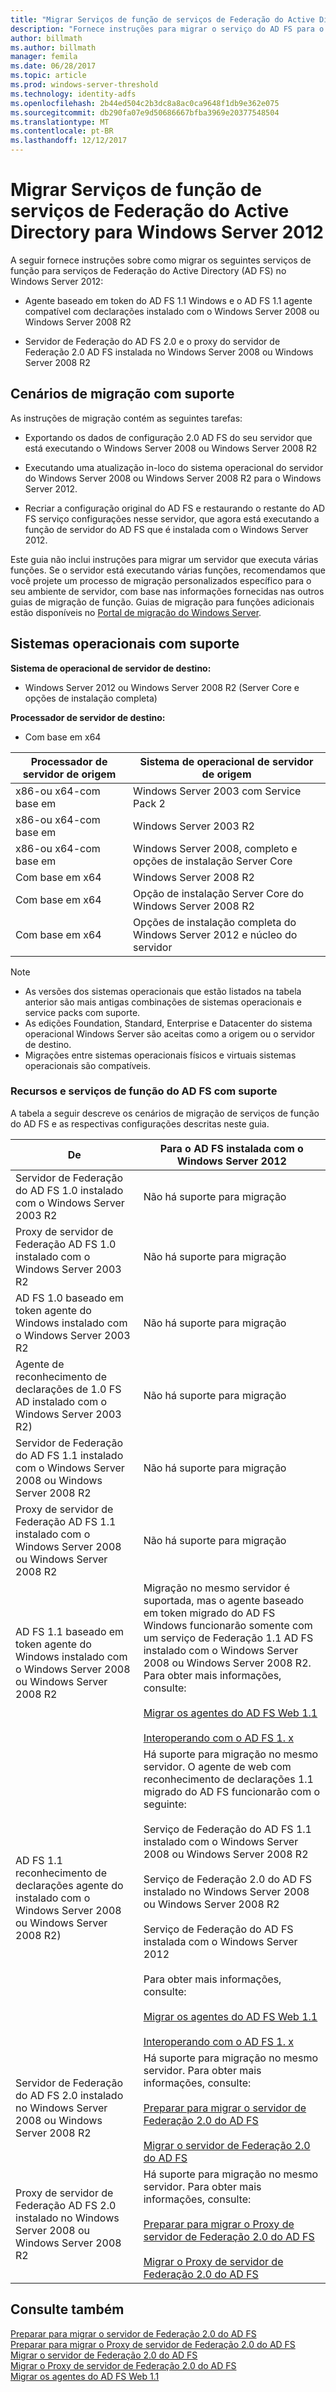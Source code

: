 ```yaml
---
title: "Migrar Serviços de função de serviços de Federação do Active Directory para Windows Server 2012"
description: "Fornece instruções para migrar o serviço do AD FS para o Windows Server 2012."
author: billmath
ms.author: billmath
manager: femila
ms.date: 06/28/2017
ms.topic: article
ms.prod: windows-server-threshold
ms.technology: identity-adfs
ms.openlocfilehash: 2b44ed504c2b3dc8a8ac0ca9648f1db9e362e075
ms.sourcegitcommit: db290fa07e9d50686667bfba3969e20377548504
ms.translationtype: MT
ms.contentlocale: pt-BR
ms.lasthandoff: 12/12/2017
---
```

# <a name="migrate-active-directory-federation-services-role-services-to-windows-server-2012"></a>Migrar Serviços de função de serviços de Federação do Active Directory para Windows Server 2012

A seguir fornece instruções sobre como migrar os seguintes serviços de função para serviços de Federação do Active Directory (AD FS) no Windows Server 2012:  
  
-   Agente baseado em token do AD FS 1.1 Windows e o AD FS 1.1 agente compatível com declarações instalado com o Windows Server 2008 ou Windows Server 2008 R2  
  
-   Servidor de Federação do AD FS 2.0 e o proxy do servidor de Federação 2.0 AD FS instalada no Windows Server 2008 ou Windows Server 2008 R2    
  
## <a name="supported-migration-scenarios"></a>Cenários de migração com suporte  
 As instruções de migração contém as seguintes tarefas:  
  
-   Exportando os dados de configuração 2.0 AD FS do seu servidor que está executando o Windows Server 2008 ou Windows Server 2008 R2  
  
-   Executando uma atualização in-loco do sistema operacional do servidor do Windows Server 2008 ou Windows Server 2008 R2 para o Windows Server 2012.
  
-   Recriar a configuração original do AD FS e restaurando o restante do AD FS serviço configurações nesse servidor, que agora está executando a função de servidor do AD FS que é instalada com o Windows Server 2012.  
  
 Este guia não inclui instruções para migrar um servidor que executa várias funções. Se o servidor está executando várias funções, recomendamos que você projete um processo de migração personalizados específico para o seu ambiente de servidor, com base nas informações fornecidas nas outros guias de migração de função. Guias de migração para funções adicionais estão disponíveis no [Portal de migração do Windows Server](https://go.microsoft.com/fwlink/?LinkId=247608).  
  
## <a name="supported-operating-systems"></a>Sistemas operacionais com suporte  
 **Sistema de operacional de servidor de destino:**  
  

-  Windows Server 2012 ou Windows Server 2008 R2 (Server Core e opções de instalação completa)  
  
 **Processador de servidor de destino:**  
  

-  Com base em x64  
  
|Processador de servidor de origem|Sistema de operacional de servidor de origem|  
|-----|-----|  
|x86-ou x64-com base em|Windows Server 2003 com Service Pack 2|  
|x86-ou x64-com base em|Windows Server 2003 R2|  
|x86-ou x64-com base em|Windows Server 2008, completo e opções de instalação Server Core|  
|Com base em x64|Windows Server 2008 R2|  
|Com base em x64|Opção de instalação Server Core do Windows Server 2008 R2|  
|Com base em x64|Opções de instalação completa do Windows Server 2012 e núcleo do servidor|  
  
> [!NOTE]
>  -   As versões dos sistemas operacionais que estão listados na tabela anterior são mais antigas combinações de sistemas operacionais e service packs com suporte.  
> -   As edições Foundation, Standard, Enterprise e Datacenter do sistema operacional Windows Server são aceitas como a origem ou o servidor de destino.  
> -   Migrações entre sistemas operacionais físicos e virtuais sistemas operacionais são compatíveis.  
  
### <a name="supported-ad-fs-role-services-and-features"></a>Recursos e serviços de função do AD FS com suporte  
 A tabela a seguir descreve os cenários de migração de serviços de função do AD FS e as respectivas configurações descritas neste guia.  
  
|De|Para o AD FS instalada com o Windows Server 2012|  
|----------|-----|  
|Servidor de Federação do AD FS 1.0 instalado com o Windows Server 2003 R2|Não há suporte para migração|  
|Proxy de servidor de Federação AD FS 1.0 instalado com o Windows Server 2003 R2|Não há suporte para migração|  
|AD FS 1.0 baseado em token agente do Windows instalado com o Windows Server 2003 R2|Não há suporte para migração|  
|Agente de reconhecimento de declarações de 1.0 FS AD instalado com o Windows Server 2003 R2)|Não há suporte para migração|  
|Servidor de Federação do AD FS 1.1 instalado com o Windows Server 2008 ou Windows Server 2008 R2|Não há suporte para migração|  
|Proxy de servidor de Federação AD FS 1.1 instalado com o Windows Server 2008 ou Windows Server 2008 R2|Não há suporte para migração|  
|AD FS 1.1 baseado em token agente do Windows instalado com o Windows Server 2008 ou Windows Server 2008 R2|Migração no mesmo servidor é suportada, mas o agente baseado em token migrado do AD FS Windows funcionarão somente com um serviço de Federação 1.1 AD FS instalado com o Windows Server 2008 ou Windows Server 2008 R2. Para obter mais informações, consulte:<br /><br /> [Migrar os agentes do AD FS Web 1.1](migrate-the-ad-fs-web-agent.md)<br /><br /> [Interoperando com o AD FS 1. x](Interoperating-with-AD-FS-1.x.md)|  
|AD FS 1.1 reconhecimento de declarações agente do instalado com o Windows Server 2008 ou Windows Server 2008 R2)|Há suporte para migração no mesmo servidor. O agente de web com reconhecimento de declarações 1.1 migrado do AD FS funcionarão com o seguinte:<br /><br /> Serviço de Federação do AD FS 1.1 instalado com o Windows Server 2008 ou Windows Server 2008 R2<br /><br /> Serviço de Federação 2.0 do AD FS instalado no Windows Server 2008 ou Windows Server 2008 R2<br /><br /> Serviço de Federação do AD FS instalada com o Windows Server 2012<br /><br /> Para obter mais informações, consulte:<br /><br /> [Migrar os agentes do AD FS Web 1.1](migrate-the-ad-fs-web-agent.md)<br /><br /> [Interoperando com o AD FS 1. x](Interoperating-with-AD-FS-1.x.md)|  
|Servidor de Federação do AD FS 2.0 instalado no Windows Server 2008 ou Windows Server 2008 R2|Há suporte para migração no mesmo servidor. Para obter mais informações, consulte:<br /><br /> [Preparar para migrar o servidor de Federação 2.0 do AD FS](prepare-to-migrate-ad-fs-fed-server.md)<br /><br /> [Migrar o servidor de Federação 2.0 do AD FS](migrate-the-ad-fs-fed-server.md)|  
|Proxy de servidor de Federação AD FS 2.0 instalado no Windows Server 2008 ou Windows Server 2008 R2|Há suporte para migração no mesmo servidor.  Para obter mais informações, consulte:<br /><br /> [Preparar para migrar o Proxy de servidor de Federação 2.0 do AD FS](prepare-to-migrate-ad-fs-fed-proxy.md)<br /><br /> [Migrar o Proxy de servidor de Federação 2.0 do AD FS](migrate-the-ad-fs-2-fed-server-proxy.md)|  
  
## <a name="see-also"></a>Consulte também  
 [Preparar para migrar o servidor de Federação 2.0 do AD FS](prepare-to-migrate-ad-fs-fed-server.md)   
 [Preparar para migrar o Proxy de servidor de Federação 2.0 do AD FS](prepare-to-migrate-ad-fs-fed-proxy.md)   
 [Migrar o servidor de Federação 2.0 do AD FS](migrate-the-ad-fs-fed-server.md)   
 [Migrar o Proxy de servidor de Federação 2.0 do AD FS](migrate-the-ad-fs-2-fed-server-proxy.md)   
 [Migrar os agentes do AD FS Web 1.1](migrate-the-ad-fs-web-agent.md)